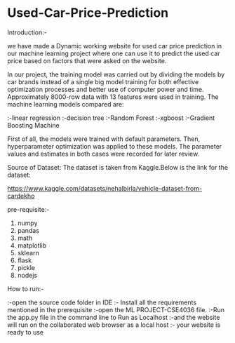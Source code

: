 # Used-Car-Price-Prediction

Introduction:-

we have made a  Dynamic working website for used car price prediction in our machine learning project where one can use it to predict the used car price based on factors that were asked on the website.

In our project, the training model was carried out by dividing the models by car brands instead of a single big model training for both effective optimization processes and better use of computer power and time. Approximately 8000-row data with 13 features were used in training. The machine learning models compared are:

:-linear regression 
:-decision tree 
:-Random Forest
:-xgboost
:-Gradient Boosting Machine

First of all, the models were trained with default parameters. Then, hyperparameter optimization was applied to these models. The parameter values ​​and estimates in both cases were recorded for later review.

 


Source of Dataset: The dataset is taken from Kaggle.Below is the link for the dataset:

https://www.kaggle.com/datasets/nehalbirla/vehicle-dataset-from-cardekho



pre-requisite:-

1. numpy
2. pandas 
3. math
4. matplotlib
5. sklearn 
6. flask 
7. pickle
8. nodejs 



How to run:-

:-open the source code folder in IDE 
:- Install all the requirements mentioned in the prerequisite 
:-open the ML PROJECT-CSE4036 file. 
:-Run the app.py file in the command line to Run as Localhost 
:-and the website will run on the collaborated web browser as a local host
:- your website is ready to use  


